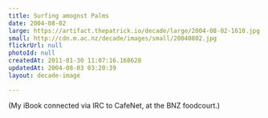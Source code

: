 ```yaml
---
title: Surfing amognst Palms
date: 2004-08-02
large: https://artifact.thepatrick.io/decade/large/2004-08-02-1610.jpg
small: http://cdn.m.ac.nz/decade/images/small/20040802.jpg
flickrUrl: null
photoId: null
createdAt: 2011-01-30 11:07:16.168628
updatedAt: 2004-08-03 03:20:39
layout: decade-image

---
```

(My iBook connected via IRC to CafeNet, at the BNZ foodcourt.)
